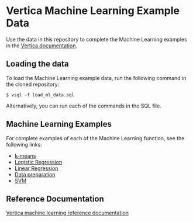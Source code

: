 # Vertica Machine Learning Example Data
Use the data in this repository to complete the Machine Learning examples
in the [Vertica documentation].

## Loading the data
To load the Machine Learning example data, run the following command
in the cloned repository:

```
$ vsql -f load_ml_data.sql
```

Alternatively, you can run each of the commands in the SQL file.

## Machine Learning Examples
For complete examples of each of the Machine Learning function, see the following links:
* [k-means]
* [Logistic Regression]
* [Linear Regression]
* [Data preparation]
* [SVM]

## Reference Documentation
[Vertica machine learning reference documentation]


[Vertica documentation]: https://my.vertica.com/docs/latest/HTML/index.htm#Authoring/AnalyzingData/MachineLearning/DownloadingMLExampleData.htm
[k-means]: https://my.vertica.com/docs/latest/HTML/index.htm#Authoring/AnalyzingData/MachineLearning/Kmeans/Kmeans.htm
[Logistic Regression]: https://my.vertica.com/docs/latest/HTML/index.htm#Authoring/AnalyzingData/MachineLearning/LogisticRegression/LogisticRegression.htm
[Linear Regression]: https://my.vertica.com/docs/latest/HTML/index.htm#Authoring/AnalyzingData/MachineLearning/LinearRegression/LinearRegression.htm
[Data preparation]: https://my.vertica.com/docs/latest/HTML/index.htm#Authoring/AnalyzingData/MachineLearning/DataPreparation/DataPreparation.htm
[SVM]: 
https://my.vertica.com/docs/latest/HTML/index.htm#Authoring/AnalyzingData/MachineLearning/SVM/SVM.htm
[Vertica machine learning reference documentation]: https://my.vertica.com/docs/latest/HTML/#Authoring/SQLReferenceManual/Functions/MachineLearning/MLAlgorithms.htm
